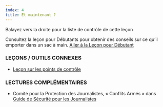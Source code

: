```yaml
---
index: 4
title: Et maintenant ?
---
```

Balayez vers la droite pour la liste de contrôle de cette leçon

Consultez la leçon pour Débutants pour obtenir des conseils sur ce qu’il emporter dans un sac à main. [Aller à la Leçon pour Débutant](umbrella://travel/protective-equipment/beginner)

### LEÇONS / OUTILS CONNEXES

*   [Leçon sur les points de contrôle](umbrella://travel/checkpoints/beginner)

### LECTURES COMPLÉMENTAIRES

*   Comité pour la Protection des Journalistes, « Conflits Armés » dans [Guide de Sécurité pour les Journalistes](https://cpj.org/reports/2012/04/armed-conflict.php)